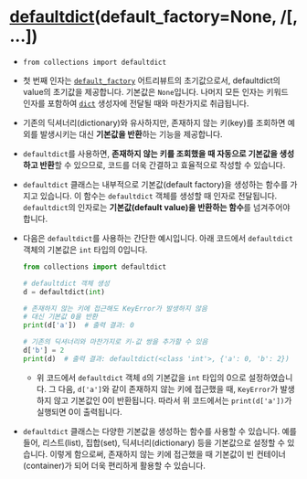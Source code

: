 # [defaultdict](https://docs.python.org/ko/3/library/collections.html?highlight=defaultdict#collections.defaultdict)(default_factory=None, /[, ...])

- `from collections import defaultdict`

- 첫 번째 인자는 [`default_factory`](https://docs.python.org/ko/3/library/collections.html?highlight=defaultdict#collections.defaultdict.default_factory) 어트리뷰트의 초기값으로서, defaultdict의 value의 초기값을 제공합니다. 기본값은 `None`입니다. 나머지 모든 인자는 키워드 인자를 포함하여 [`dict`](https://docs.python.org/ko/3/library/stdtypes.html#dict) 생성자에 전달될 때와 마찬가지로 취급됩니다.

- 기존의 딕셔너리(dictionary)와 유사하지만, 존재하지 않는 키(key)를 조회하면 예외를 발생시키는 대신 **기본값을 반환**하는 기능을 제공합니다.

- `defaultdict`를 사용하면, **존재하지 않는 키를 조회했을 때 자동으로 기본값을 생성하고 반환**할 수 있으므로, 코드를 더욱 간결하고 효율적으로 작성할 수 있습니다.

- `defaultdict` 클래스는 내부적으로 기본값(default factory)을 생성하는 함수를 가지고 있습니다. 이 함수는 `defaultdict` 객체를 생성할 때 인자로 전달됩니다. `defaultdict`의 인자로는 **기본값(default value)을 반환하는 함수**를 넘겨주어야 합니다.

- 다음은 `defaultdict`를 사용하는 간단한 예시입니다. 아래 코드에서 `defaultdict` 객체의 기본값은 `int` 타입의 0입니다.

  ```python
  from collections import defaultdict
  
  # defaultdict 객체 생성
  d = defaultdict(int)
  
  # 존재하지 않는 키에 접근해도 KeyError가 발생하지 않음
  # 대신 기본값 0을 반환
  print(d['a'])  # 출력 결과: 0
  
  # 기존의 딕셔너리와 마찬가지로 키-값 쌍을 추가할 수 있음
  d['b'] = 2
  print(d)  # 출력 결과: defaultdict(<class 'int'>, {'a': 0, 'b': 2})
  ```

  - 위 코드에서 `defaultdict` 객체 `d`의 기본값을 `int` 타입의 0으로 설정하였습니다. 그 다음, `d['a']`와 같이 존재하지 않는 키에 접근했을 때, `KeyError`가 발생하지 않고 기본값인 0이 반환됩니다. 따라서 위 코드에서는 `print(d['a'])`가 실행되면 0이 출력됩니다.

- `defaultdict` 클래스는 다양한 기본값을 생성하는 함수를 사용할 수 있습니다. 예를 들어, 리스트(list), 집합(set), 딕셔너리(dictionary) 등을 기본값으로 설정할 수 있습니다. 이렇게 함으로써, 존재하지 않는 키에 접근했을 때 기본값이 빈 컨테이너(container)가 되어 더욱 편리하게 활용할 수 있습니다.
